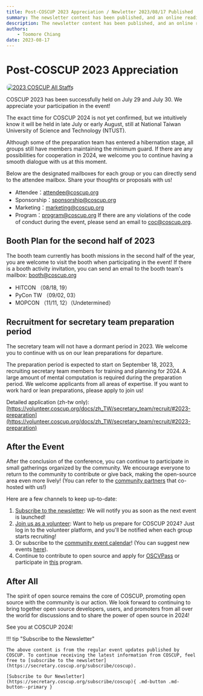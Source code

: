 ```yaml
---
title: Post-COSCUP 2023 Appreciation / Newletter 2023/08/17 Published
summary: The newsletter content has been published, and an online reading version.
description: The newsletter content has been published, and an online reading version.
authors:
    - Toomore Chiang
date: 2023-08-17
---
```


# Post-COSCUP 2023 Appreciation

<a href="https://coscup.org/2023/zh-TW/staff"><img src="https://volunteer.coscup.org/s3/img/2023_skiseiju_924033_1600.jpg" alt="2023 COSCUP All Staffs" title="2023 COSCUP All Staffs" style="border-radius: 8px;border:1px solid hsl(142, 52%, 96%);"></a>

COSCUP 2023 has been successfully held on July 29 and July 30. We appreciate your participation in the event!

The exact time for COSCUP 2024 is not yet confirmed, but we intuitively know it will be held in late July or early August, still at National Taiwan University of Science and Technology (NTUST).

Although some of the preparation team has entered a hibernation stage, all groups still have members maintaining the minimum guard. If there are any possibilities for cooperation in 2024, we welcome you to continue having a smooth dialogue with us at this moment.

Below are the designated mailboxes for each group or you can directly send to the attendee mailbox. Share your thoughts or proposals with us!

- Attendee：[attendee@coscup.org](mailto:attendee@coscup.org)
- Sponsorship：[sponsorship@coscup.org](mailto:sponsorship@coscup.org)
- Marketing：[marketing@coscup.org](mailto:marketing@coscup.org)
- Program：[program@coscup.org](mailto:program@coscup.org)
  If there are any violations of the code of conduct during the event, please send an email to [coc@coscup.org](mailto:coc@coscup.org).

## Booth Plan for the second half of 2023

The booth team currently has booth missions in the second half of the year, you are welcome to visit the booth when participating in the event! If there is a booth activity invitation, you can send an email to the booth team's mailbox: [booth@coscup.org](mailto:booth@coscup.org)

- HITCON （08/18, 19）
- PyCon TW （09/02, 03）
- MOPCON （11/11, 12）（Undetermined）

## Recruitment for secretary team preparation period

The secretary team will not have a dormant period in 2023. We welcome you to continue with us on our lean preparations for departure.

The preparation period is expected to start on September 18, 2023, recruiting secretary team members for training and planning for 2024. A large amount of mental computation is required during the preparation period. We welcome applicants from all areas of expertise. If you want to work hard or lean preparations, please apply to join us!

Detailed application (zh-tw only): [https://volunteer.coscup.org/docs/zh_TW/secretary_team/recruit/#2023-preparation](https://volunteer.coscup.org/docs/zh_TW/secretary_team/recruit/#2023-preparation)

## After the Event

After the conclusion of the conference, you can continue to participate in small gatherings organized by the community. We encourage everyone to return to the community to contribute or give back, making the open-source area even more lively! (You can refer to the [community partners](https://coscup.org/2023/en/community) that co-hosted with us!)

Here are a few channels to keep up-to-date:

1. [Subscribe to the newsletter](https://secretary.coscup.org/subscribe/coscup): We will notify you as soon as the next event is launched!
2. [Join us as a volunteer](https://volunteer.coscup.org/): Want to help us prepare for COSCUP 2024? Just log in to the volunteer platform, and you'll be notified when each group starts recruiting!
3. Or subscribe to the [community event calendar](https://calendar.google.com/calendar/embed?src=p09uh8cg4uvt2ij4obf45cltsk%40group.calendar.google.com&ctz=Asia%2FTaipei)! (You can suggest new events [here](https://forms.gle/J52atxyfXHy3mhed9)).
4. Continue to contribute to open source and apply for [OSCVPass](https://ocf.tw/p/oscvpass/) or participate in [this](https://github.com/ocftw/OSCVPass/) program.

## After All

The spirit of open source remains the core of COSCUP, promoting open source with the community is our action. We look forward to continuing to bring together open source developers, users, and promoters from all over the world for discussions and to share the power of open source in 2024!

See you at COSCUP 2024!

!!! tip "Subscribe to the Newsletter"

    The above content is from the regular event updates published by COSCUP. To continue receiving the latest information from COSCUP, feel free to [subscribe to the newsletter](https://secretary.coscup.org/subscribe/coscup).

    [Subscribe to Our Newsletter](https://secretary.coscup.org/subscribe/coscup){ .md-button .md-button--primary }
